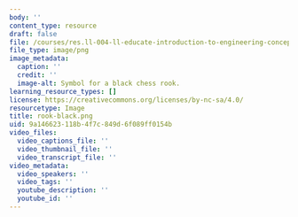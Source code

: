 ```yaml
---
body: ''
content_type: resource
draft: false
file: /courses/res.ll-004-ll-educate-introduction-to-engineering-concepts-spring-2022/rook-black.png
file_type: image/png
image_metadata:
  caption: ''
  credit: ''
  image-alt: Symbol for a black chess rook.
learning_resource_types: []
license: https://creativecommons.org/licenses/by-nc-sa/4.0/
resourcetype: Image
title: rook-black.png
uid: 9a146623-118b-4f7c-849d-6f089ff0154b
video_files:
  video_captions_file: ''
  video_thumbnail_file: ''
  video_transcript_file: ''
video_metadata:
  video_speakers: ''
  video_tags: ''
  youtube_description: ''
  youtube_id: ''
---
```

